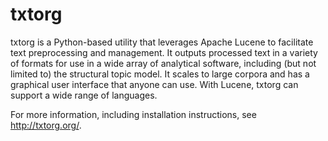 txtorg
======

txtorg is a Python-based utility that leverages Apache Lucene to facilitate text preprocessing and management. It outputs processed text in a variety of formats for use in a wide array of analytical software, including (but not limited to) the structural topic model. It scales to large corpora and has a graphical user interface that anyone can use. With Lucene, txtorg can support a wide range of languages. 

For more information, including installation instructions, see http://txtorg.org/.
